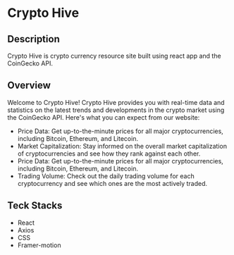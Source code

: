 # Crypto Hive

## Description

Crypto Hive is crypto currency resource site built using react app and the CoinGecko API.

## Overview

Welcome to Crypto Hive! Crypto Hive provides you with real-time data and statistics on the latest trends and developments in the crypto market using the CoinGecko API. Here's what you can expect from our website:

- Price Data: Get up-to-the-minute prices for all major cryptocurrencies, including Bitcoin, Ethereum, and Litecoin.
- Market Capitalization: Stay informed on the overall market capitalization of cryptocurrencies and see how they rank against each other.
- Price Data: Get up-to-the-minute prices for all major cryptocurrencies, including Bitcoin, Ethereum, and Litecoin.
- Trading Volume: Check out the daily trading volume for each cryptocurrency and see which ones are the most actively traded.

## Teck Stacks

- React
- Axios
- CSS
- Framer-motion